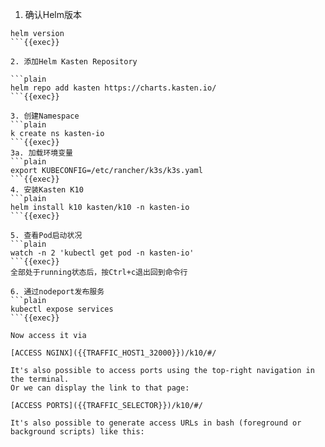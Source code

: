 
1. 确认Helm版本

```plain
helm version
```{{exec}}

2. 添加Helm Kasten Repository

```plain
helm repo add kasten https://charts.kasten.io/
```{{exec}}

3. 创建Namespace
```plain
k create ns kasten-io
```{{exec}}
3a. 加载环境变量
```plain
export KUBECONFIG=/etc/rancher/k3s/k3s.yaml 
```{{exec}}
4. 安装Kasten K10
```plain
helm install k10 kasten/k10 -n kasten-io
```{{exec}}

5. 查看Pod启动状况
```plain
watch -n 2 'kubectl get pod -n kasten-io'
```{{exec}}
全部处于running状态后，按Ctrl+c退出回到命令行

6. 通过nodeport发布服务
```plain
kubectl expose services
```{{exec}}

Now access it via

[ACCESS NGINX]({{TRAFFIC_HOST1_32000}})/k10/#/

It's also possible to access ports using the top-right navigation in the terminal.
Or we can display the link to that page:

[ACCESS PORTS]({{TRAFFIC_SELECTOR}})/k10/#/

It's also possible to generate access URLs in bash (foreground or background scripts) like this:
